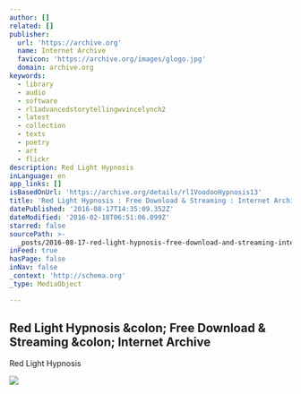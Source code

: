 ```yaml
---
author: []
related: []
publisher:
  url: 'https://archive.org'
  name: Internet Archive
  favicon: 'https://archive.org/images/glogo.jpg'
  domain: archive.org
keywords:
  - library
  - audio
  - software
  - rl1advancedstorytellingwvincelynch2
  - latest
  - collection
  - texts
  - poetry
  - art
  - flickr
description: Red Light Hypnosis
inLanguage: en
app_links: []
isBasedOnUrl: 'https://archive.org/details/rl1VoodooHypnosis13'
title: 'Red Light Hypnosis : Free Download & Streaming : Internet Archive'
datePublished: '2016-08-17T14:35:09.352Z'
dateModified: '2016-02-18T06:51:06.099Z'
starred: false
sourcePath: >-
  _posts/2016-08-17-red-light-hypnosis-free-download-and-streaming-internet-ar.md
inFeed: true
hasPage: false
inNav: false
_context: 'http://schema.org'
_type: MediaObject

---
```

<article style=""><h1>Red Light Hypnosis &amp;colon; Free Download &amp; Streaming &amp;colon; Internet Archive</h1><p>Red Light Hypnosis</p><img src="https://archive.org/services/img/rl1VoodooHypnosis13" /></article>
